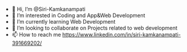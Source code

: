 - 👋 Hi, I’m @Siri-Kamkanampati
- 👀 I’m interested in Coding and App&Web Development
- 🌱 I’m currently learning Web Development
- 💞️ I’m looking to collaborate on Projects related to web development 
- 📫 How to reach me https://www.linkedin.com/in/siri-kamkanampati-391669202/

<!---
Siri-Kamkanampati/Siri-Kamkanampati is a ✨ special ✨ repository because its `README.md` (this file) appears on your GitHub profile.
You can click the Preview link to take a look at your changes.
--->
